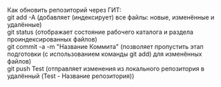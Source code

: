 <p> 
Как обновить репозиторий через ГИТ: <br>
git add -A (добавляет (индексирует) все файлы: новые, изменённые и удалённые)<br>
git status (отображает состояние рабочего каталога и раздела проиндексированных файлов)<br>
git commit -a -m "Название Коммита" (позволяет пропустить этап подготовки (с использованием команды git add) для изменённых файлов)<br>
git push Test (отправляет изменения из локального репозитория в удалённый (Test - Название репозитория))<br>
</p>